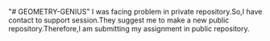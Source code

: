 "# GEOMETRY-GENIUS" 
I was facing problem in private repository.So,I have contact to support session.They suggest me to make a new public repository.Therefore,I am submitting my assignment in public repository.
